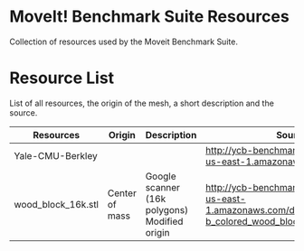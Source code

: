# MoveIt! Benchmark Suite Resources

Collection of resources used by the Moveit Benchmark Suite.

# Resource List

List of all resources, the origin of the mesh, a short description and the source.

| Resources          | Origin         | Description                                      | Source                                                                                                        |
|--------------------|----------------|--------------------------------------------------|---------------------------------------------------------------------------------------------------------------|
| Yale-CMU-Berkley   |                |                                                  | http://ycb-benchmarks.s3-website-us-east-1.amazonaws.com/                                                     |
| wood_block_16k.stl | Center of mass | Google scanner (16k polygons)<br>Modified origin | http://ycb-benchmarks.s3-website-us-east-1.amazonaws.com/data/google/070-b_colored_wood_blocks_google_16k.tgz |

